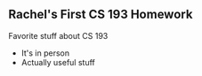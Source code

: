 ## Rachel's First CS 193 Homework

Favorite stuff about CS 193
- It's in person
- Actually useful stuff
